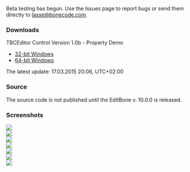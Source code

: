 Beta testing has begun. Use the Issues page to report bugs or send them directly to lasse@bonecode.com.

<h3>Downloads</h3>

TBCEditor Control Version 1.0b - Property Demo

  * <a href="http://www.bonecode.com/downloads/BCEditorComponentDemo32.zip">32-bit Windows</a>
  * <a href="http://www.bonecode.com/downloads/BCEditorComponentDemo64.zip">64-bit Windows</a>

The latest update: 17.03.2015 20:06, UTC+02:00

<h3>Source</h3>

The source code is not published until the EditBone v. 10.0.0 is released.

<h3>Screenshots</h3>

<img src="http://www.bonecode.com/images/BCEditor0.png"><br/>
<img src="http://www.bonecode.com/images/BCEditor1.png"><br/>
<img src="http://www.bonecode.com/images/BCEditor2.png"><br/>
<img src="http://www.bonecode.com/images/BCEditor3.png"><br/>
<img src="http://www.bonecode.com/images/BCEditor4.png"><br/>
<img src="http://www.bonecode.com/images/BCEditor5.png"><br/>
<img src="http://www.bonecode.com/images/BCEditor6.png">
